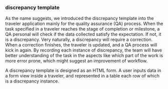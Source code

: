 ### discrepancy template

As the name suggests, we introduced the discrepancy template into the traveler
application mainly for the quality assurance (QA) process. When the task
specified in a traveler reaches the stage of completion or milestone, a QA
personal will check if the data collected satisfy the expectation. If not, it is
a discrepancy. Very naturally, a discrepancy will require a correction. When a
correction finishes, the traveler is updated, and a QA process will kick in
again. By recording each instance of discrepancy, the team will have better
understanding of the task in the aspects like which part of the work is more
error prone, which might suggest an improvement of workflow.

A discrepancy template is designed as an HTML form. A user inputs data in a form
view inside a traveler, and represented in a table each row of which is a
discrepancy instance.
